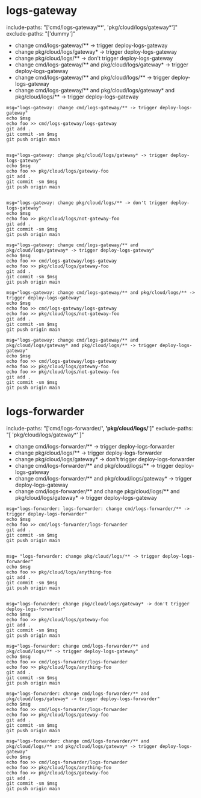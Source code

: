 # logs-gateway

include-paths: "['cmd/logs-gateway/**', 'pkg/cloud/logs/gateway*']"
exclude-paths: "['dummy']"

- change cmd/logs-gateway/** -> trigger deploy-logs-gateway
- change pkg/cloud/logs/gateway* -> trigger deploy-logs-gateway
- change pkg/cloud/logs/** -> don't trigger deploy-logs-gateway
- change cmd/logs-gateway/** and pkg/cloud/logs/gateway* -> trigger deploy-logs-gateway
- change cmd/logs-gateway/** and pkg/cloud/logs/** -> trigger deploy-logs-gateway
- change cmd/logs-gateway/** and pkg/cloud/logs/gateway* and pkg/cloud/logs/** -> trigger deploy-logs-gateway

```
msg="logs-gateway: change cmd/logs-gateway/** -> trigger deploy-logs-gateway"
echo $msg
echo foo >> cmd/logs-gateway/logs-gateway
git add .
git commit -sm $msg
git push origin main


msg="logs-gateway: change pkg/cloud/logs/gateway* -> trigger deploy-logs-gateway"
echo $msg
echo foo >> pkg/cloud/logs/gateway-foo
git add .
git commit -sm $msg
git push origin main


msg="logs-gateway: change pkg/cloud/logs/** -> don't trigger deploy-logs-gateway"
echo $msg
echo foo >> pkg/cloud/logs/not-gateway-foo
git add .
git commit -sm $msg
git push origin main

msg="logs-gateway: change cmd/logs-gateway/** and pkg/cloud/logs/gateway* -> trigger deploy-logs-gateway"
echo $msg
echo foo >> cmd/logs-gateway/logs-gateway
echo foo >> pkg/cloud/logs/gateway-foo
git add .
git commit -sm $msg
git push origin main

msg="logs-gateway: change cmd/logs-gateway/** and pkg/cloud/logs/** -> trigger deploy-logs-gateway"
echo $msg
echo foo >> cmd/logs-gateway/logs-gateway
echo foo >> pkg/cloud/logs/not-gateway-foo
git add .
git commit -sm $msg
git push origin main

msg="logs-gateway: change cmd/logs-gateway/** and pkg/cloud/logs/gateway* and pkg/cloud/logs/** -> trigger deploy-logs-gateway"
echo $msg
echo foo >> cmd/logs-gateway/logs-gateway
echo foo >> pkg/cloud/logs/gateway-foo
echo foo >> pkg/cloud/logs/not-gateway-foo
git add .
git commit -sm $msg
git push origin main
```

# logs-forwarder

include-paths: "['cmd/logs-forwarder/**', 'pkg/cloud/logs/**']"
exclude-paths: "[ 'pkg/cloud/logs/gateway*' ]"

- change cmd/logs-forwarder/** -> trigger deploy-logs-forwarder
- change pkg/cloud/logs/** -> trigger deploy-logs-forwarder
- change pkg/cloud/logs/gateway* -> don't trigger deploy-logs-forwarder
- change cmd/logs-forwarder/** and pkg/cloud/logs/** -> trigger deploy-logs-gateway
- change cmd/logs-forwarder/** and pkg/cloud/logs/gateway* -> trigger deploy-logs-gateway
- change cmd/logs-forwarder/** and change pkg/cloud/logs/** and pkg/cloud/logs/gateway* -> trigger deploy-logs-gateway

```
msg="logs-forwarder: logs-forwarder: change cmd/logs-forwarder/** -> trigger deploy-logs-forwarder"
echo $msg
echo foo >> cmd/logs-forwarder/logs-forwarder
git add .
git commit -sm $msg
git push origin main


msg= "logs-forwarder: change pkg/cloud/logs/** -> trigger deploy-logs-forwarder"
echo $msg
echo foo >> pkg/cloud/logs/anything-foo
git add .
git commit -sm $msg
git push origin main


msg="logs-forwarder: change pkg/cloud/logs/gateway* -> don't trigger deploy-logs-forwarder"
echo $msg
echo foo >> pkg/cloud/logs/gateway-foo
git add .
git commit -sm $msg
git push origin main

msg="logs-forwarder: change cmd/logs-forwarder/** and pkg/cloud/logs/** -> trigger deploy-logs-gateway"
echo $msg
echo foo >> cmd/logs-forwarder/logs-forwarder
echo foo >> pkg/cloud/logs/anything-foo
git add .
git commit -sm $msg
git push origin main

msg="logs-forwarder: change cmd/logs-forwarder/** and pkg/cloud/logs/gateway* -> trigger deploy-logs-forwarder"
echo $msg
echo foo >> cmd/logs-forwarder/logs-forwarder
echo foo >> pkg/cloud/logs/gateway-foo
git add .
git commit -sm $msg
git push origin main

msg="logs-forwarder: change cmd/logs-forwarder/** and pkg/cloud/logs/** and pkg/cloud/logs/gateway* -> trigger deploy-logs-gateway"
echo $msg
echo foo >> cmd/logs-forwarder/logs-forwarder
echo foo >> pkg/cloud/logs/anything-foo
echo foo >> pkg/cloud/logs/gateway-foo
git add .
git commit -sm $msg
git push origin main
```